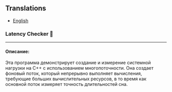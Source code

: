 ## Translations
- [English](README.md)

### Latency Checker 🚀

---

#### Описание:
Эта программа демонстрирует создание и измерение системной нагрузки на C++ с использованием многопоточности. Она создает фоновый поток, который непрерывно выполняет вычисления, требующие больших вычислительных ресурсов, в то время как основной поток измеряет точность длительностей сна.
